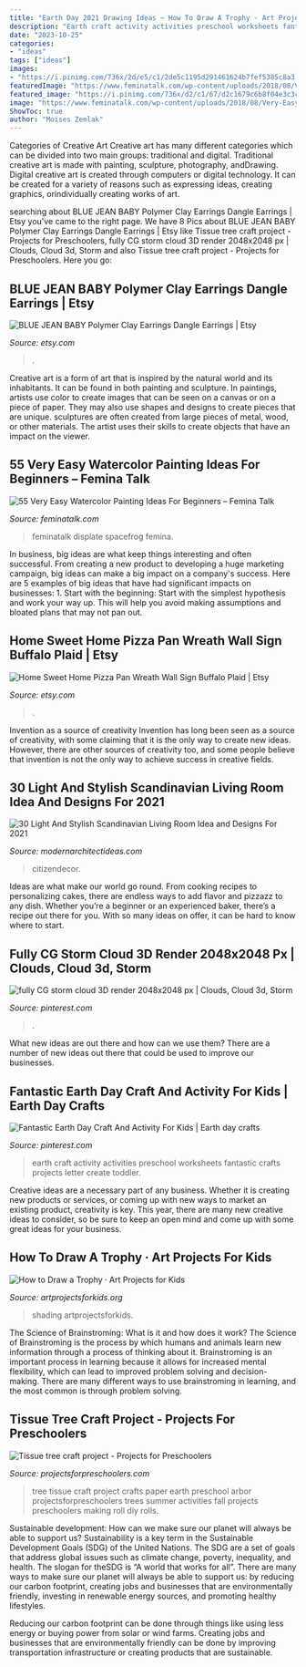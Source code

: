 ```yaml
---
title: "Earth Day 2021 Drawing Ideas ~ How To Draw A Trophy · Art Projects For Kids"
description: "Earth craft activity activities preschool worksheets fantastic crafts projects letter create toddler"
date: "2023-10-25"
categories:
- "ideas"
tags: ["ideas"]
images:
- "https://i.pinimg.com/736x/2d/e5/c1/2de5c1195d291461624b7fef5385c8a3.jpg"
featuredImage: "https://www.feminatalk.com/wp-content/uploads/2018/08/Very-Easy-Watercolor-Painting-Ideas-for-beginners00014.jpg"
featured_image: "https://i.pinimg.com/736x/d2/c1/67/d2c1679c6b8f04e3c3c89496ec463aba.jpg"
image: "https://www.feminatalk.com/wp-content/uploads/2018/08/Very-Easy-Watercolor-Painting-Ideas-for-beginners00014.jpg"
ShowToc: true
author: "Moises Zemlak"
---
```



Categories of Creative Art
Creative art has many different categories which can be divided into two main groups: traditional and digital. Traditional creative art is made with painting, sculpture, photography, andDrawing. Digital creative art is created through computers or digital technology. It can be created for a variety of reasons such as expressing ideas, creating graphics, orindividually creating works of art.

	

		
searching about BLUE JEAN BABY Polymer Clay Earrings Dangle Earrings | Etsy you've came to the right page. We have 8 Pics about BLUE JEAN BABY Polymer Clay Earrings Dangle Earrings | Etsy like Tissue tree craft project - Projects for Preschoolers, fully CG storm cloud 3D render 2048x2048 px | Clouds, Cloud 3d, Storm and also Tissue tree craft project - Projects for Preschoolers. Here you go:
		
    
## BLUE JEAN BABY Polymer Clay Earrings Dangle Earrings | Etsy

<img loading=lazy src="https://i.etsystatic.com/22261692/r/il/c300a6/2642998371/il_fullxfull.2642998371_b2on.jpg" onerror="this.onerror=null;this.src='https://tse1.mm.bing.net/th?id=OIP.LJ40EYbsHmQO1P2MSG6ENgHaJ4&amp;pid=15.1';" alt="BLUE JEAN BABY Polymer Clay Earrings Dangle Earrings | Etsy">

_Source: etsy.com_

>. 

	

Creative art is a form of art that is inspired by the natural world and its inhabitants. It can be found in both painting and sculpture. In paintings, artists use color to create images that can be seen on a canvas or on a piece of paper. They may also use shapes and designs to create pieces that are unique. sculptures are often created from large pieces of metal, wood, or other materials. The artist uses their skills to create objects that have an impact on the viewer.

    
## 55 Very Easy Watercolor Painting Ideas For Beginners – Femina Talk

<img loading=lazy src="https://www.feminatalk.com/wp-content/uploads/2018/08/Very-Easy-Watercolor-Painting-Ideas-for-beginners00014.jpg" onerror="this.onerror=null;this.src='https://tse3.mm.bing.net/th?id=OIP.YGQouffOcLBMAzq4ctaSpwHaKZ&amp;pid=15.1';" alt="55 Very Easy Watercolor Painting Ideas For Beginners – Femina Talk">

_Source: feminatalk.com_

>feminatalk displate spacefrog femina. 

	

In business, big ideas are what keep things interesting and often successful. From creating a new product to developing a huge marketing campaign, big ideas can make a big impact on a company's success. Here are 5 examples of big ideas that have had significant impacts on businesses: 1. Start with the beginning: Start with the simplest hypothesis and work your way up. This will help you avoid making assumptions and bloated plans that may not pan out. 
    
## Home Sweet Home Pizza Pan Wreath Wall Sign Buffalo Plaid | Etsy

<img loading=lazy src="https://i.etsystatic.com/20670627/r/il/6c34a7/2940943616/il_fullxfull.2940943616_7t1j.jpg" onerror="this.onerror=null;this.src='https://tse3.mm.bing.net/th?id=OIP.idDuqQ-nCx2PP50ITj66LgHaJ4&amp;pid=15.1';" alt="Home Sweet Home Pizza Pan Wreath Wall Sign Buffalo Plaid | Etsy">

_Source: etsy.com_

>. 

	

Invention as a source of creativity
Invention has long been seen as a source of creativity, with some claiming that it is the only way to create new ideas. However, there are other sources of creativity too, and some people believe that invention is not the only way to achieve success in creative fields.

    
## 30 Light And Stylish Scandinavian Living Room Idea And Designs For 2021

<img loading=lazy src="https://modernarchitectideas.com/wp-content/uploads/2020/08/Scandinavian-living-2.jpg" onerror="this.onerror=null;this.src='https://tse4.mm.bing.net/th?id=OIP.pH-07zdGu3zHFw_UtE84nQHaLH&amp;pid=15.1';" alt="30 Light And Stylish Scandinavian Living Room Idea and Designs For 2021">

_Source: modernarchitectideas.com_

>citizendecor. 

	

Ideas are what make our world go round. From cooking recipes to personalizing cakes, there are endless ways to add flavor and pizzazz to any dish. Whether you’re a beginner or an experienced baker, there’s a recipe out there for you. With so many ideas on offer, it can be hard to know where to start.

    
## Fully CG Storm Cloud 3D Render 2048x2048 Px | Clouds, Cloud 3d, Storm

<img loading=lazy src="https://i.pinimg.com/736x/d2/c1/67/d2c1679c6b8f04e3c3c89496ec463aba.jpg" onerror="this.onerror=null;this.src='https://tse2.mm.bing.net/th?id=OIP.xJS3hVK7dwkSTciv10w7FAHaHa&amp;pid=15.1';" alt="fully CG storm cloud 3D render 2048x2048 px | Clouds, Cloud 3d, Storm">

_Source: pinterest.com_

>. 

	

What new ideas are out there and how can we use them?
There are a number of new ideas out there that could be used to improve our businesses.

    
## Fantastic Earth Day Craft And Activity For Kids | Earth Day Crafts

<img loading=lazy src="https://i.pinimg.com/736x/2d/e5/c1/2de5c1195d291461624b7fef5385c8a3.jpg" onerror="this.onerror=null;this.src='https://tse2.mm.bing.net/th?id=OIP.bxRWzakep3cKLMcLzdERuwHaLH&amp;pid=15.1';" alt="Fantastic Earth Day Craft And Activity For Kids | Earth day crafts">

_Source: pinterest.com_

>earth craft activity activities preschool worksheets fantastic crafts projects letter create toddler. 

	

Creative ideas are a necessary part of any business. Whether it is creating new products or services, or coming up with new ways to market an existing product, creativity is key. This year, there are many new creative ideas to consider, so be sure to keep an open mind and come up with some great ideas for your business.

    
## How To Draw A Trophy · Art Projects For Kids

<img loading=lazy src="https://artprojectsforkids.org/wp-content/uploads/2021/06/Draw-a-Trophy-786x1024.jpg" onerror="this.onerror=null;this.src='https://tse1.mm.bing.net/th?id=OIP.oGVzDEnxquK3xbPhisMamgHaJp&amp;pid=15.1';" alt="How to Draw a Trophy · Art Projects for Kids">

_Source: artprojectsforkids.org_

>shading artprojectsforkids. 

	

The Science of Brainstroming: What is it and how does it work?
The Science of Brainstroming is the process by which humans and animals learn new information through a process of thinking about it. Brainstroming is an important process in learning because it allows for increased mental flexibility, which can lead to improved problem solving and decision-making. There are many different ways to use brainstroming in learning, and the most common is through problem solving.

    
## Tissue Tree Craft Project - Projects For Preschoolers

<img loading=lazy src="http://www.projectsforpreschoolers.com/wp-content/uploads/2011/04/making-a-tissue-tree-picture.jpg" onerror="this.onerror=null;this.src='https://tse4.mm.bing.net/th?id=OIP.mflp8oOLWSoyDGMBaB7Q5AAAAA&amp;pid=15.1';" alt="Tissue tree craft project - Projects for Preschoolers">

_Source: projectsforpreschoolers.com_

>tree tissue craft project crafts paper earth preschool arbor projectsforpreschoolers trees summer activities fall projects preschoolers making roll diy rolls. 

	

Sustainable development: How can we make sure our planet will always be able to support us?
Sustainability is a key term in the Sustainable Development Goals (SDG) of the United Nations. The SDG are a set of goals that address global issues such as climate change, poverty, inequality, and health. The slogan for theSDG is “A world that works for all”.
There are many ways to make sure our planet will always be able to support us: by reducing our carbon footprint, creating jobs and businesses that are environmentally friendly, investing in renewable energy sources, and promoting healthy lifestyles.

Reducing our carbon footprint can be done through things like using less energy or buying power from solar or wind farms. Creating jobs and businesses that are environmentally friendly can be done by improving transportation infrastructure or creating products that are sustainable.

